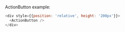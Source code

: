 
ActionButton example:

```js
<div style={{position: 'relative', height: '200px'}}>
  <ActionButton />
</div>

```
